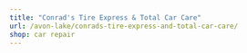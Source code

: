 ```yaml
---
title: "Conrad's Tire Express & Total Car Care"
url: /avon-lake/conrads-tire-express-and-total-car-care/
shop: car repair
---
```

